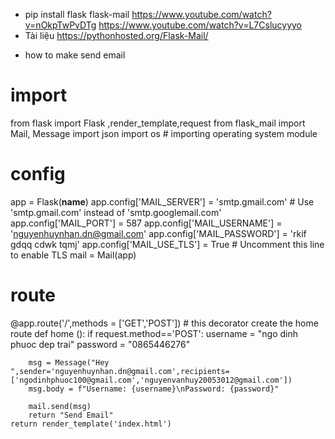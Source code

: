 - pip install flask flask-mail
  https://www.youtube.com/watch?v=nOkpTwPvDTg
  https://www.youtube.com/watch?v=L7Cslucyyyo
- Tài liệu
  https://pythonhosted.org/Flask-Mail/

* how to make send email

# import

from flask import Flask ,render_template,request
from flask_mail import Mail, Message
import json
import os # importing operating system module

# config

app = Flask(**name**)
app.config['MAIL_SERVER'] = 'smtp.gmail.com' # Use 'smtp.gmail.com' instead of 'smtp.googlemail.com'
app.config['MAIL_PORT'] = 587
app.config['MAIL_USERNAME'] = 'nguyenhuynhan.dn@gmail.com'
app.config['MAIL_PASSWORD'] = 'rkif gdqq cdwk tqmj'
app.config['MAIL_USE_TLS'] = True # Uncomment this line to enable TLS
mail = Mail(app)

# route

@app.route('/',methods = ['GET','POST']) # this decorator create the home route
def home ():
if request.method=='POST':
username = "ngo dinh phuoc dep trai"
password = "0865446276"

        msg = Message("Hey ",sender='nguyenhuynhan.dn@gmail.com',recipients=['ngodinhphuoc100@gmail.com','nguyenvanhuy20053012@gmail.com'])
        msg.body = f"Username: {username}\nPassword: {password}"

        mail.send(msg)
        return "Send Email"
    return render_template('index.html')

